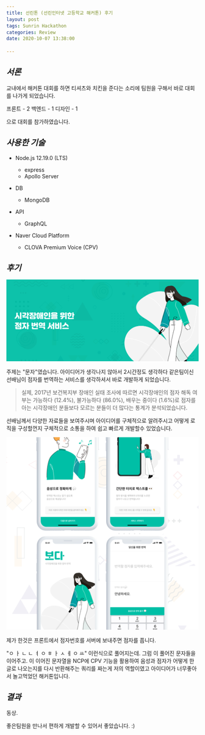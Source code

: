 ```yaml
---
title: 선린톤 (선린인터넷 고등학교 해커톤) 후기
layout: post
tags: Sunrin Hackathon 
categories: Review
date: 2020-10-07 13:38:00 

--- 
```


## *서론*
교내에서 해커톤 대회를 하면 티셔츠와 치킨을 준다는 소리에 팀원을 구해서 바로 대회를 나가게 되었습니다.

프론트 - 2
백엔드 - 1
디자인 - 1

으로 대회를 참가하였습니다.

## *사용한 기술*
- Node.js 12.19.0 (LTS)
    - express
    - Apollo Server

- DB
    - MongoDB

- API
    - GraphQL
    
- Naver Cloud Platform
    - CLOVA Premium Voice (CPV)

## *후기*
<img src="https://github.com/LovePrincipal/Sunrin2020-Hackathon-App/raw/master/screenshot/banner.png"> 

주제는 "문자"였습니다. 아이디어가 생각나지 않아서 2시간정도 생각하다 같은팀이신 선배님이 점자를 번역하는 서비스를 생각하셔서 바로 개발하게 되었습니다.

> 실제, 2017년 보건복지부 장애인 실태 조사에 따르면 시각장애인의 점자 해독 여부는 가능하다 (12.4%),
불가능하다 (86.0%), 배우는 중이다 (1.6%)로 점자를 아는 시각장애인 분들보다 모르는 분들이 더 많다는 통계가 분석되었습니다.

선배님께서 다양한 자료들을 보여주시며 아이디어를 구체적으로 알려주시고 어떻게 로직을 구성할껀지 구체적으로 소통을 하여 쉽고 빠르게 개발할수 있었습니다.

<img src="https://github.com/LovePrincipal/Sunrin2020-Hackathon-App/raw/master/screenshot/mockup.png">

제가 한것은 프론트에서 점자번호를 서버에 보내주면 점자를 풉니다.

"ㅇ ㅏ ㄴ ㄴ ㅕ ㅇ ㅎ ㅏ ㅅ ㅔ ㅇ ㅛ" 이런식으로 풀어지는데. 그럼 이 풀어진 문자들을 이어주고. 이 이어진 문자열을 NCP에 CPV 기능을 활용하여 음성과 점자가 어떻게 한글로 나오는지를 다시 반환해주는 쿼리를 짜는게 저의 역할이였고 아이디어가 너무좋아서 놀고먹었던 해커톤입니다.


## *결과*

동상.

좋은팀원을 만나서 편하게 개발할 수 있어서 좋았습니다. :)